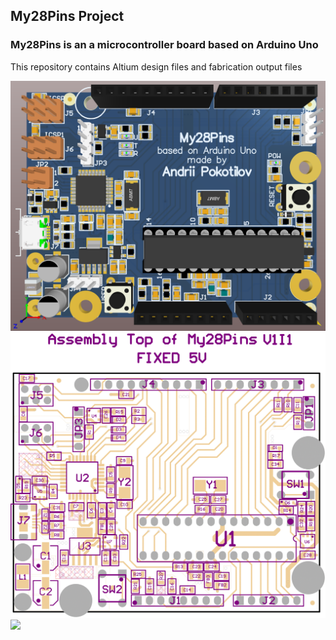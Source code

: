 ## My28Pins Project

### My28Pins is an a microcontroller board based on Arduino Uno<br />
This repository contains Altium design files and fabrication output files

<img src="/My28Pins3D.PNG" >

<img src="/TopView.gif" >

<img src="/3.gif" >

